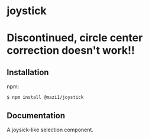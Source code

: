 # joystick

# Discontinued, circle center correction doesn't work!!

## Installation
npm:
```shell
$ npm install @mazi1/joystick
```
## Documentation
A joysick-like selection component. 

